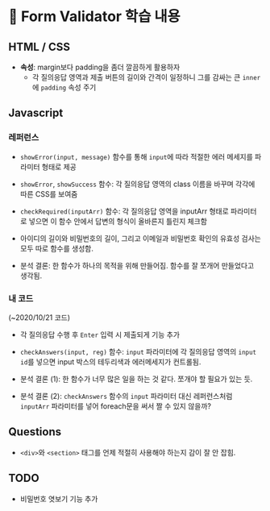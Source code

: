 # 📝 Form Validator 학습 내용
## HTML / CSS
- **속성**: margin보다 padding을 좀더 깔끔하게 활용하자
  - 각 질의응답 영역과 제출 버튼의 길이와 간격이 일정하니 그를 감싸는 큰 `inner`에 `padding` 속성 주기

## Javascript
### 레퍼런스
- `showError(input, message)` 함수를 통해 `input`에 따라 적절한 에러 메세지를 파라미터 형태로 제공
- `showError`, `showSuccess` 함수: 각 질의응답 영역의 class 이름을 바꾸며 각각에 따른 CSS를 보여줌
- `checkRequired(inputArr)` 함수: 각 질의응답 영역을 inputArr 형태로 파라미터로 넣으면 이 함수 안에서 답변의 형식이 올바른지 틀린지 체크함
- 아이디의 길이와 비밀번호의 길이, 그리고 이메일과 비밀번호 확인의 유효성 검사는 모두 따로 함수를 생성함.

- 분석 결론: 한 함수가 하나의 목적을 위해 만들어짐. 함수를 잘 쪼개어 만들었다고 생각됨.
### 내 코드
(~2020/10/21 코드)
- 각 질의응답 수행 후 `Enter` 입력 시 제출되게 기능 추가
- `checkAnswers(input, reg)` 함수: `input` 파라미터에 각 질의응답 영역의 `input id`를 넣으면 input 박스의 테두리색과 에러메세지가 컨트롤됨.

- 분석 결론 (1): 한 함수가 너무 많은 일을 하는 것 같다. 쪼개야 할 필요가 있는 듯.
- 분석 결론 (2): `checkAnswers` 함수의 `input` 파라미터 대신 레퍼런스처럼 `inputArr` 파라미터를 넣어 foreach문을 써서 짤 수 있지 않을까?
## Questions
- `<div>`와 `<section>` 태그를 언제 적절히 사용해야 하는지 감이 잘 안 잡힘.

## TODO
- 비밀번호 엿보기 기능 추가
